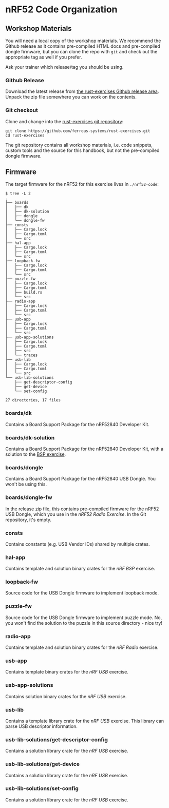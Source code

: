 # nRF52 Code Organization

## Workshop Materials

You will need a local copy of the workshop materials. We recommend the Github release as it contains pre-compiled HTML docs and pre-compiled dongle firmware, but you can clone the repo with `git` and check out the appropriate tag as well if you prefer.

Ask your trainer which release/tag you should be using.

### Github Release

Download the latest release from [the rust-exercises Github release area](https://github.com/ferrous-systems/rust-exercises/releases). Unpack the zip file somewhere you can work on the contents.

### Git checkout

Clone and change into the [rust-exercises git repository](https://github.com/ferrous-systems/rust-exercises):

```console
git clone https://github.com/ferrous-systems/rust-exercises.git
cd rust-exercises
```

The git repository contains all workshop materials, i.e. code snippets, custom tools and the source for this handbook, but not the pre-compiled dongle firmware.

## Firmware

The target firmware for the nRF52 for this exercise lives in `./nrf52-code`:

```console
$ tree -L 2
.
├── boards
│   ├── dk
│   ├── dk-solution
│   ├── dongle
│   └── dongle-fw
├── consts
│   ├── Cargo.lock
│   ├── Cargo.toml
│   └── src
├── hal-app
│   ├── Cargo.lock
│   ├── Cargo.toml
│   └── src
├── loopback-fw
│   ├── Cargo.lock
│   ├── Cargo.toml
│   └── src
├── puzzle-fw
│   ├── Cargo.lock
│   ├── Cargo.toml
│   ├── build.rs
│   └── src
├── radio-app
│   ├── Cargo.lock
│   ├── Cargo.toml
│   └── src
├── usb-app
│   ├── Cargo.lock
│   ├── Cargo.toml
│   └── src
├── usb-app-solutions
│   ├── Cargo.lock
│   ├── Cargo.toml
│   ├── src
│   └── traces
├── usb-lib
│   ├── Cargo.lock
│   ├── Cargo.toml
│   └── src
└── usb-lib-solutions
    ├── get-descriptor-config
    ├── get-device
    └── set-config

27 directories, 17 files
```

### boards/dk

Contains a Board Support Package for the nRF52840 Developer Kit.

### boards/dk-solution

Contains a Board Support Package for the nRF52840 Developer Kit, with a solution to the [BSP exercise](./nrf52-hal-buttons.md).

### boards/dongle

Contains a Board Support Package for the nRF52840 USB Dongle. You won't be using this.

### boards/dongle-fw

In the release zip file, this contains pre-compiled firmware for the nRF52 USB Dongle, which you use in the *nRF52 Radio Exercise*. In the Git repository, it's empty.

### consts

Contains constants (e.g. USB Vendor IDs) shared by multiple crates.

### hal-app

Contains template and solution binary crates for the *nRF BSP* exercise.

### loopback-fw

Source code for the USB Dongle firmware to implement loopback mode.

### puzzle-fw

Source code for the USB Dongle firmware to implement puzzle mode. No, you won't find the solution to the puzzle in this source directory - nice try!

### radio-app

Contains template and solution binary crates for the *nRF Radio* exercise.

### usb-app

Contains template binary crates for the *nRF USB* exercise.

### usb-app-solutions

Contains solution binary crates for the *nRF USB* exercise.

### usb-lib

Contains a template library crate for the *nRF USB* exercise. This library can parse USB descriptor information.

### usb-lib-solutions/get-descriptor-config

Contains a solution library crate for the *nRF USB* exercise.

### usb-lib-solutions/get-device

Contains a solution library crate for the *nRF USB* exercise.

### usb-lib-solutions/set-config

Contains a solution library crate for the *nRF USB* exercise.
